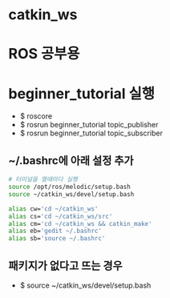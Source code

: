 # catkin_ws
# ROS 공부용
# beginner_tutorial 실행 
- $ roscore
- $ rosrun beginner_tutorial topic_publisher
- $ rosrun beginner_tutorial topic_subscriber

## ~/.bashrc에 아래 설정 추가

```bash
# 터미널을 열때마다 실행
source /opt/ros/melodic/setup.bash
source ~/catkin_ws/devel/setup.bash

alias cw='cd ~/catkin_ws'
alias cs='cd ~/catkin_ws/src'
alias cm='cd ~/catkin_ws && catkin_make'
alias eb='gedit ~/.bashrc'
alias sb='source ~/.bashrc'
```

## 패키지가 없다고 뜨는 경우
- $ source ~/catkin_ws/devel/setup.bash

